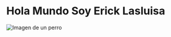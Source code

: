 # Hola Mundo Soy Erick Lasluisa

![Imagen de un perro](https://content.nationalgeographic.com.es/medio/2023/11/29/golden-retriever-corriendo_7a50f15e_231129131211_800x800.jpg)
